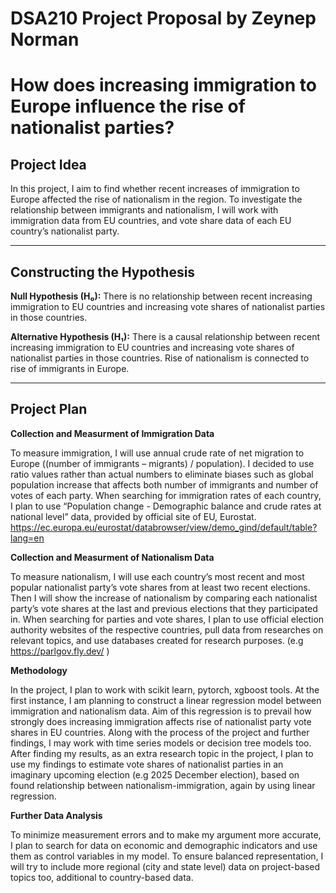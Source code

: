 # DSA210 Project Proposal by Zeynep Norman
# How does increasing immigration to Europe influence the rise of nationalist parties?

## Project Idea
In this project, I aim to find whether recent increases of immigration to Europe affected the rise of nationalism in the region. To investigate the relationship between immigrants and nationalism, I will work with immigration data from EU countries, and vote share data of each EU country’s nationalist party. 

---

## Constructing the Hypothesis
**Null Hypothesis (H₀):** There is no relationship between recent increasing immigration to EU countries and increasing vote shares of nationalist parties in those countries.

**Alternative Hypothesis (H₁):** There is a causal relationship between recent increasing immigration to EU countries and increasing vote shares of nationalist parties in those countries. Rise of nationalism is connected to rise of immigrants in Europe. 

---

## Project Plan

**Collection and Measurment of Immigration Data**

To measure immigration, I will use annual crude rate of net migration to Europe ((number of immigrants – migrants) / population). I decided to use ratio values rather than actual numbers to eliminate biases such as global population increase that affects both number of immigrants and number of votes of each party. When searching for immigration rates of each country, I plan to use “Population change - Demographic balance and crude rates at national level” data, provided by official site of EU, Eurostat.  https://ec.europa.eu/eurostat/databrowser/view/demo_gind/default/table?lang=en 


**Collection and Measurment of Nationalism Data**

To measure nationalism, I will use each country’s most recent and most popular nationalist party’s vote shares from at least two recent elections. Then I will show the increase of nationalism by comparing each nationalist party’s vote shares at the last and previous elections that they participated in. When searching for parties and vote shares, I plan to use official election authority websites of the respective countries, pull data from researches on relevant topics, and use databases created for research purposes. (e.g  https://parlgov.fly.dev/ )


**Methodology** 

In the project, I plan to work with scikit learn, pytorch, xgboost tools. At the first instance, I am planning to construct a linear regression model between immigration and nationalism data. Aim of this regression is to prevail how strongly does increasing immigration affects rise of nationalist party vote shares in EU countries. Along with the process of the project and further findings, I may work with time series models or decision tree models too. After finding my results, as an extra research topic in the project, I plan to use my findings to estimate vote shares of nationalist parties in an imaginary upcoming election (e.g 2025 December election), based on found relationship between nationalism-immigration, again by using linear regression. 


**Further Data Analysis**

To minimize measurement errors and to make my argument more accurate, I plan to search for data on economic and demographic indicators and use them as control variables in my model. To ensure balanced representation, I will try to include more regional (city and state level) data on project-based topics too, additional to country-based data.


